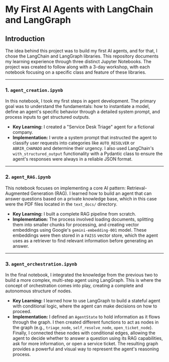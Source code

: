# My First AI Agents with LangChain and LangGraph

## Introduction

The idea behind this project was to build my first AI agents, and for that, I chose the LangChain and LangGraph libraries. This repository documents my learning experience through three distinct Jupyter Notebooks. The project was created to follow along with a 3-day workshop, with each notebook focusing on a specific class and feature of these libraries.

---

### 1. `agent_creation.ipynb`

In this notebook, I took my first steps in agent development. The primary goal was to understand the fundamentals: how to instantiate a model, define an agent's specific behavior through a detailed system prompt, and process inputs to get structured outputs.

* **Key Learning:** I created a "Service Desk Triage" agent for a fictional company.
* **Implementation:** I wrote a system prompt that instructed the agent to classify user requests into categories like `AUTO_RESOLVER` or `ABRIR_CHAMADO` and determine their urgency. I also used LangChain's `with_structured_output` functionality with a Pydantic class to ensure the agent's responses were always in a reliable JSON format.

---

### 2. `agent_RAG.ipynb`

This notebook focuses on implementing a core AI pattern: Retrieval-Augmented Generation (RAG). I learned how to build an agent that can answer questions based on a private knowledge base, which in this case were the PDF files located in the `text_docs/` directory.

* **Key Learning:** I built a complete RAG pipeline from scratch.
* **Implementation:** The process involved loading documents, splitting them into smaller chunks for processing, and creating vector embeddings using Google's `gemini-embedding-001` model. These embeddings were then stored in a `FAISS` vector store, which the agent uses as a retriever to find relevant information before generating an answer.

---

### 3. `agent_orchestration.ipynb`

In the final notebook, I integrated the knowledge from the previous two to build a more complex, multi-step agent using LangGraph. This is where the concept of orchestration comes into play, creating a complete and autonomous structure of nodes.

* **Key Learning:** I learned how to use LangGraph to build a stateful agent with conditional logic, where the agent can make decisions on how to proceed.
* **Implementation:** I defined an `AgentState` to hold information as it flows through the graph. I then created different functions to act as nodes in the graph (e.g., `triage_node`, `self_resolve_node`, `open_ticket_node`). Finally, I connected these nodes with conditional edges, allowing the agent to decide whether to answer a question using its RAG capabilities, ask for more information, or open a service ticket. The resulting graph provides a powerful and visual way to represent the agent's reasoning process.